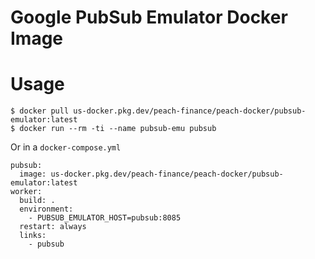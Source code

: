 # Google PubSub Emulator Docker Image

# Usage

```
$ docker pull us-docker.pkg.dev/peach-finance/peach-docker/pubsub-emulator:latest
$ docker run --rm -ti --name pubsub-emu pubsub
```

Or in a `docker-compose.yml`

```
pubsub:
  image: us-docker.pkg.dev/peach-finance/peach-docker/pubsub-emulator:latest
worker:
  build: .
  environment:
    - PUBSUB_EMULATOR_HOST=pubsub:8085
  restart: always
  links:
    - pubsub
```
